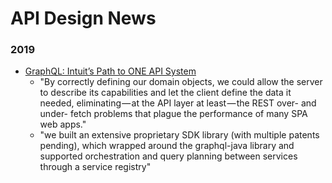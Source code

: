 
API Design News
====

### 2019
* [GraphQL: Intuit’s Path to ONE API System](https://medium.com/blueprint-by-intuit/graphql-intuits-path-to-one-api-system-b8495e4dd281)
  * "By correctly defining our domain objects, we could allow the server to describe its capabilities and let the client define the data it needed, eliminating — at the API layer at least — the REST over- and under- fetch problems that plague the performance of many SPA web apps."
  * "we built an extensive proprietary SDK library (with multiple patents pending), which wrapped around the graphql-java library and supported orchestration and query planning between services through a service registry" 

